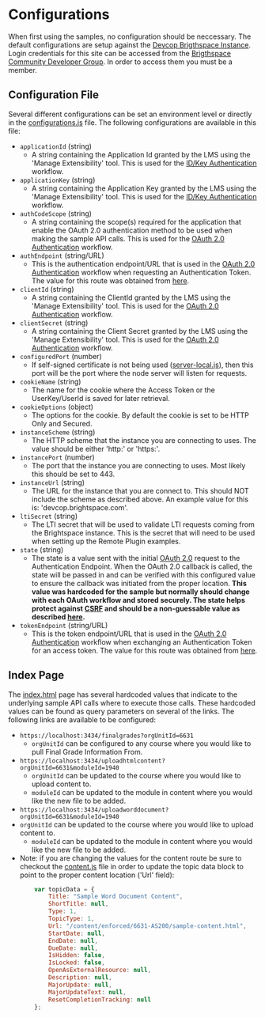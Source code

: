 # Configurations
When first using the samples, no configuration should be neccessary. The default configurations are setup against the [Devcop Brigthspace Instance](https://devcop.brightspace.com/d2l/login). Login credentials for this site can be accessed from the [Brigthspace Community Developer Group](https://community.brightspace.com/s/group/0F9610000001mZ1CAI). In order to access them you must be a member.

## Configuration File
Several different configurations can be set an environment level or directly in the [configurations.js](../src/configurations.js) file. The following configurations are available in this file:
* ```applicationId``` (string)
    * A string containing the Application Id granted by the LMS using the 'Manage Extensibility' tool. This is used for the [ID/Key Authentication](authentication.md) workflow.
* ```applicationKey``` (string)
    * A string containing the Application Key granted by the LMS using the 'Manage Extensibility' tool. This is used for the [ID/Key Authentication](authentication.md) workflow.
* ```authCodeScope``` (string)
    * A string containing the scope(s) required for the application that enable the OAuth 2.0 authentication method to be used when making the sample API calls. This is used for the [OAuth 2.0 Authentication](authentication.md) workflow.
* ```authEndpoint``` (string/URL)
    * This is the authentication endpoint/URL that is used in the [OAuth 2.0 Authentication](authentication.md) workflow when requesting an Authentication Token. The value for this route was obtained from [here](http://docs.valence.desire2learn.com/basic/oauth2.html#setting-up-oauth-2-0-authentication).
* ```clientId``` (string)
    * A string containing the ClientId granted by the LMS using the 'Manage Extensibility' tool. This is used for the [OAuth 2.0 Authentication](authentication.md) workflow.
* ```clientSecret``` (string)
    * A string containing the Client Secret granted by the LMS using the 'Manage Extensibility' tool. This is used for the [OAuth 2.0 Authentication](authentication.md) workflow.
* ```configuredPort``` (number)
    * If self-signed certificate is not being used ([server-local.js](../server-local.js)), then this port will be the port where the node server will listen for requests.
* ```cookieName``` (string)
    * The name for the cookie where the Access Token or the UserKey/UserId is saved for later retrieval.
* ```cookieOptions``` (object)
    * The options for the cookie. By default the cookie is set to be HTTP Only and Secured.
* ```instanceScheme``` (string)
    * The HTTP scheme that the instance you are connecting to uses. The value should be either 'http:' or 'https:'.
* ```instancePort``` (number)
    * The port that the instance you are connecting to uses. Most likely this should be set to 443.
* ```instanceUrl``` (string)
    * The URL for the instance that you are connect to. This should NOT include the scheme as described above. An example value for this is: 'devcop.brightspace.com'.
* ```ltiSecret``` (string)
    * The LTI secret that will be used to validate LTI requests coming from the Brightspace instance. This is the secret that will need to be used when setting up the Remote Plugin examples.
* ```state``` (string)
    * The state is a value sent with the initial [OAuth 2.0](authentication.md) request to the Authentication Endpoint. When the OAuth 2.0 callback is called, the state will be passed in and can be verified with this configured value to ensure the callback was initiated from the proper location. **This value was hardcoded for the sample but normally should change with each OAuth workflow and stored securely. The state helps protect against [CSRF](https://tools.ietf.org/html/rfc6749#section-10.12) and should be a non-guessable value as described [here](https://tools.ietf.org/html/rfc6749#section-10.10).**
* ```tokenEndpoint``` (string/URL)
    * This is the token endpoint/URL that is used in the [OAuth 2.0 Authentication](authentication.md) workflow when exchanging an Authentication Token for an access token. The value for this route was obtained from [here](http://docs.valence.desire2learn.com/basic/oauth2.html#setting-up-oauth-2-0-authentication).

## Index Page
The [index.html]() page has several hardcoded values that indicate to the underlying sample API calls where to execute those calls. These hardcoded values can be found as query parameters on several of the links. The following links are available to be configured:
* ```https://localhost:3434/finalgrades?orgUnitId=6631```
    * ```orgUnitId``` can be configured to any course where you would like to pull Final Grade Information From.
* ```https://localhost:3434/uploadhtmlcontent?orgUnitId=6631&moduleId=1940```
    * ```orgUnitId``` can be updated to the course where you would like to upload content to.
    * ```moduleId``` can be updated to the module in content where you would like the new file to be added.
* ```https://localhost:3434/uploadworddocument?orgUnitId=6631&moduleId=1940```
* ```orgUnitId``` can be updated to the course where you would like to upload content to.
    * ```moduleId``` can be updated to the module in content where you would like the new file to be added.
* Note: if you are changing the values for the content route be sure to checkout the [content.js](../src/content.js) file in order to update the topic data block to point to the proper content location ('Url' field):
    ```javascript
        var topicData = {
            Title: "Sample Word Document Content",
            ShortTitle: null,
            Type: 1,
            TopicType: 1,
            Url: "/content/enforced/6631-AS200/sample-content.html",
            StartDate: null,
            EndDate: null,
            DueDate: null,
            IsHidden: false,
            IsLocked: false,
            OpenAsExternalResource: null,
            Description: null,
            MajorUpdate: null,
            MajorUpdateText: null,
            ResetCompletionTracking: null
        };
    ```